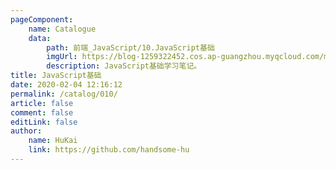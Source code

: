 ```yaml
---
pageComponent:
    name: Catalogue
    data:
        path: 前端_JavaScript/10.JavaScript基础
        imgUrl: https://blog-1259322452.cos.ap-guangzhou.myqcloud.com/my/catalog.png
        description: JavaScript基础学习笔记。
title: JavaScript基础
date: 2020-02-04 12:16:12
permalink: /catalog/010/
article: false
comment: false
editLink: false
author:
    name: HuKai
    link: https://github.com/handsome-hu
---
```

